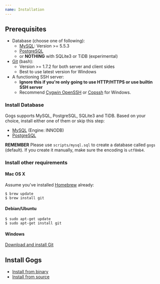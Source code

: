 ```yaml
---
name: Installation
---
```


## Prerequisites

- Database (choose one of following):
    - [MySQL](http://dev.mysql.com): Version >= 5.5.3
    - [PostgreSQL](http://www.postgresql.org/)
    - or **NOTHING** with SQLite3 or TiDB (experimental)
- [Git](http://git-scm.com/) (bash):
    - Version >= 1.7.2 for both server and client sides
    - Best to use latest version for Windows
- A functioning SSH server:
    - **Ignore this if you're only going to use HTTP/HTTPS or use builtin SSH server**
    - Recommend [Cygwin OpenSSH](http://docs.oracle.com/cd/E24628_01/install.121/e22624/preinstall_req_cygwin_ssh.htm) or [Copssh](https://www.itefix.net/copssh) for Windows.

### Install Database

Gogs supports MySQL, PostgreSQL, SQLite3 and TiDB. Based on your choice, install either one of them or skip this step:

- [MySQL](http://dev.mysql.com/downloads/mysql/) (Engine: INNODB)
- [PostgreSQL](http://www.postgresql.org/download/)

**REMEMBER** Please use `scripts/mysql.sql` to create a database called `gogs` (default). If you create it manually, make sure the encoding is `utf8mb4`.

### Install other requirements

#### Mac OS X

Assume you've installed [Homebrew](http://brew.sh/) already:

```
$ brew update
$ brew install git
```

#### Debian/Ubuntu

```
$ sudo apt-get update
$ sudo apt-get install git
```

#### Windows

[Download and install Git](http://git-scm.com/downloads)

## Install Gogs

- [Install from binary](/docs/installation/install_from_binary)
- [Install from source](/docs/installation/install_from_source)
